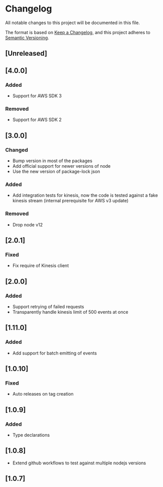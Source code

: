 # Changelog

All notable changes to this project will be documented in this file.

The format is based on [Keep a Changelog](https://keepachangelog.com/en/1.0.0/),
and this project adheres to [Semantic Versioning](https://semver.org/spec/v2.0.0.html).

## [Unreleased]

## [4.0.0]

### Added
- Support for AWS SDK 3

### Removed

- Support for AWS SDK 2

## [3.0.0]

### Changed

- Bump version in most of the packages
- Add official support for newer versions of node
- Use the new version of package-lock json

### Added
- Add integration tests for kinesis, now the code is tested against a  fake kinesis stream (internal prerequisite for AWS v3 update)

### Removed

- Drop node v12

## [2.0.1]

### Fixed

- Fix require of Kinesis client

## [2.0.0]

### Added

- Support retrying of failed requests
- Transparently handle kinesis limit of 500 events at once

## [1.11.0]

### Added

- Add support for batch emitting of events

## [1.0.10]

### Fixed

- Auto releases on tag creation

## [1.0.9]

### Added

- Type declarations

## [1.0.8]

- Extend github workflows to test against multiple nodejs versions

## [1.0.7]
